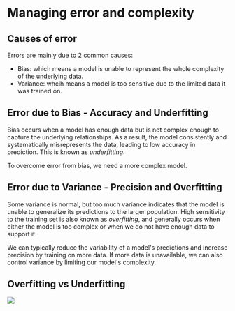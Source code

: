 # Managing error and complexity

## Causes of error

Errors are mainly due to 2 common causes:

- Bias: which means a model is unable to represent the whole complexity of the underlying data.
- Variance: whcih means a model is too sensitive due to the limited data it was trained on.

## Error due to Bias - Accuracy and Underfitting

Bias occurs when a model has enough data but is not complex enough to capture the underlying relationships. As a result, the model consistently and systematically misrepresents the data, leading to low accuracy in prediction. This is known as *underfitting*.

To overcome error from bias, we need a more complex model.

## Error due to Variance - Precision and Overfitting

Some variance is normal, but too much variance indicates that the model is unable to generalize its predictions to the larger population. High sensitivity to the training set is also known as *overfitting*, and generally occurs when either the model is too complex or when we do not have enough data to support it.

We can typically reduce the variability of a model's predictions and increase precision by training on more data. If more data is unavailable, we can also control variance by limiting our model's complexity.

## Overfitting vs Underfitting

![](http://scikit-learn.org/stable/_images/sphx_glr_plot_underfitting_overfitting_0011.png)